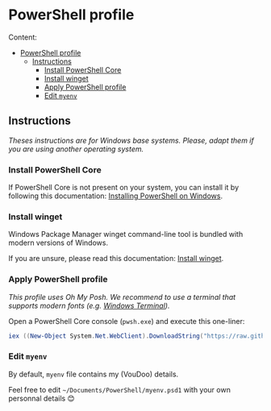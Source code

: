# PowerShell profile

Content:

- [PowerShell profile](#powershell-profile)
  - [Instructions](#instructions)
    - [Install PowerShell Core](#install-powershell-core)
    - [Install winget](#install-winget)
    - [Apply PowerShell profile](#apply-powershell-profile)
    - [Edit `myenv`](#edit-myenv)

## Instructions

_Theses instructions are for Windows base systems._
_Please, adapt them if you are using another operating system._

### Install PowerShell Core

If PowerShell Core is not present on your system, you can install it by following this documentation:
[Installing PowerShell on Windows](https://docs.microsoft.com/en-us/powershell/scripting/install/installing-powershell-on-windows).

### Install winget

Windows Package Manager winget command-line tool is bundled with modern versions of Windows.

If you are unsure, please read this documentation:
[Install winget](https://docs.microsoft.com/en-us/windows/package-manager/winget/#install-winget).

### Apply PowerShell profile

_This profile uses Oh My Posh._
_We recommend to use a terminal that supports modern fonts (e.g. [Windows Terminal](https://github.com/microsoft/terminal))._

Open a PowerShell Core console (`pwsh.exe`) and execute this one-liner:

  ```ps1
  iex ((New-Object System.Net.WebClient).DownloadString("https://raw.githubusercontent.com/VouDoo/profiles/master/powershell/install.ps1"))
  ```

### Edit `myenv`

By default, `myenv` file contains my (VouDoo) details.

Feel free to edit `~/Documents/PowerShell/myenv.psd1` with your own personnal details 😊
